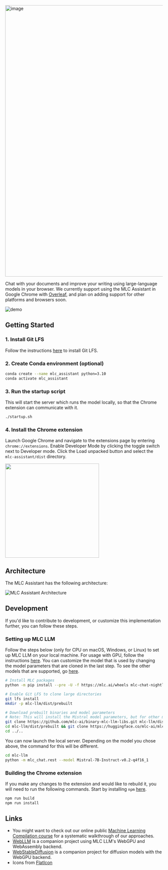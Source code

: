 <img width="865" alt="image" src="https://github.com/mlc-ai/mlc-assistant/assets/11940172/2d38b8e1-21e8-44b1-b772-83e72a22d638">

Chat with your documents and improve your writing using large-language models in your browser. We currently support using the MLC Assistant in Google Chrome with [Overleaf](https://www.overleaf.com/), and plan on adding support for other platforms and browsers soon.

![demo](https://github.com/mlc-ai/mlc-assistant/assets/11940172/51f0668d-860e-4014-b104-4d2e0e7b334e)

## Getting Started

### 1. Install Git LFS

Follow the instructions [here](https://git-lfs.com) to install Git LFS.

### 2. Create Conda environment (optional)

```bash
conda create --name mlc_assistant python=3.10
conda activate mlc_assistant
```

### 3. Run the startup script

This will start the server which runs the model locally, so that the Chrome extension can communicate with it.

```bash
./startup.sh
```

### 4. Install the Chrome extension <a id='step6'></a>

Launch Google Chrome and navigate to the extensions page by entering `chrome://extensions`. Enable Developer Mode by clicking the toggle switch next to Developer mode. Click the Load unpacked button and select the `mlc-assistant/dist` directory.

<img src="https://github.com/mlc-ai/mlc-assistant/assets/11940172/cdb18fb3-24c5-41bf-9a40-484692c2150a" width="300">

## Architecture
The MLC Assistant has the following architecture:

![MLC Assistant Architecture](https://github.com/user-attachments/assets/2cc7803f-aeca-45c8-a8d7-70384926ddb3)

## Development

If you'd like to contribute to development, or customize this implementation further, you can follow these steps.

### Setting up MLC LLM

Follow the steps below (only for CPU on macOS, Windows, or Linux) to set up MLC LLM on your local machine. For usage with GPU, follow the instructions [here](https://llm.mlc.ai/docs/install/mlc_llm.html). You can customize the model that is used by changing the model parameters that are cloned in the last step. To see the other models that are supported, go [here](https://huggingface.co/mlc-ai/).

```bash
# Install MLC packages
python -m pip install --pre -U -f https://mlc.ai/wheels mlc-chat-nightly mlc-ai-nightly

# Enable Git LFS to clone large directories
git lfs install
mkdir -p mlc-llm/dist/prebuilt

# Download prebuilt binaries and model parameters
# Note: This will install the Mistral model parameters, but for other models simply clone the parameters of the model you would like to run
git clone https://github.com/mlc-ai/binary-mlc-llm-libs.git mlc-llm/dist/prebuilt/lib
cd mlc-llm/dist/prebuilt && git clone https://huggingface.co/mlc-ai/mlc-chat-Mistral-7B-Instruct-v0.2-q4f16_1
cd ../..
```

You can now launch the local server. Depending on the model you chose above, the command for this will be different.

```bash
cd mlc-llm
python -m mlc_chat.rest --model Mistral-7B-Instruct-v0.2-q4f16_1
```

### Building the Chrome extension

If you make any changes to the extension and would like to rebuild it, you will need to run the following commands. Start by installing `npm` [here](https://docs.npmjs.com/downloading-and-installing-node-js-and-npm).

```bash
npm run build
npm run install
```

## Links

- You might want to check out our online public [Machine Learning Compilation course](https://mlc.ai) for a systematic
  walkthrough of our approaches.
- [WebLLM](https://webllm.mlc.ai/) is a companion project using MLC LLM's WebGPU and WebAssembly backend.
- [WebStableDiffusion](https://websd.mlc.ai/) is a companion project for diffusion models with the WebGPU backend.
- Icons from [FlatIcon](https://www.flaticon.com/)

